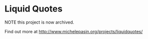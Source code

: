 # Liquid Quotes

NOTE this project is now archived. 

Find out more at http://www.michelepasin.org/projects/liquidquotes/
